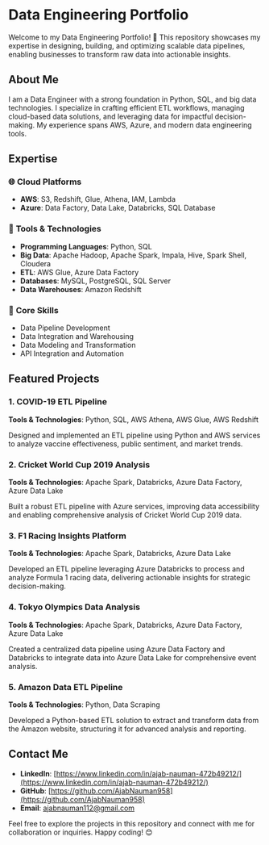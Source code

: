 # Data Engineering Portfolio

Welcome to my Data Engineering Portfolio! 🚀
This repository showcases my expertise in designing, building, and optimizing scalable data pipelines, enabling businesses to transform raw data into actionable insights.

## About Me

I am a Data Engineer with a strong foundation in Python, SQL, and big data technologies. I specialize in crafting efficient ETL workflows, managing cloud-based data solutions, and leveraging data for impactful decision-making. My experience spans AWS, Azure, and modern data engineering tools.

## Expertise

### 🌐 **Cloud Platforms**

- **AWS**: S3, Redshift, Glue, Athena, IAM, Lambda
- **Azure**: Data Factory, Data Lake, Databricks, SQL Database

### 🔧 **Tools & Technologies**

- **Programming Languages**: Python, SQL
- **Big Data**: Apache Hadoop, Apache Spark, Impala, Hive, Spark Shell, Cloudera
- **ETL**: AWS Glue, Azure Data Factory
- **Databases**: MySQL, PostgreSQL, SQL Server
- **Data Warehouses**: Amazon Redshift

### 📂 **Core Skills**

- Data Pipeline Development
- Data Integration and Warehousing
- Data Modeling and Transformation
- API Integration and Automation

## Featured Projects

### 1. **COVID-19 ETL Pipeline**

**Tools & Technologies**: Python, SQL, AWS Athena, AWS Glue, AWS Redshift

Designed and implemented an ETL pipeline using Python and AWS services to analyze vaccine effectiveness, public sentiment, and market trends.

### 2. **Cricket World Cup 2019 Analysis**

**Tools & Technologies**: Apache Spark, Databricks, Azure Data Factory, Azure Data Lake

Built a robust ETL pipeline with Azure services, improving data accessibility and enabling comprehensive analysis of Cricket World Cup 2019 data.

### 3. **F1 Racing Insights Platform**

**Tools & Technologies**: Apache Spark, Databricks, Azure Data Lake

Developed an ETL pipeline leveraging Azure Databricks to process and analyze Formula 1 racing data, delivering actionable insights for strategic decision-making.

### 4. **Tokyo Olympics Data Analysis**

**Tools & Technologies**: Apache Spark, Databricks, Azure Data Factory, Azure Data Lake

Created a centralized data pipeline using Azure Data Factory and Databricks to integrate data into Azure Data Lake for comprehensive event analysis.

### 5. **Amazon Data ETL Pipeline**

**Tools & Technologies**: Python, Data Scraping

Developed a Python-based ETL solution to extract and transform data from the Amazon website, structuring it for advanced analysis and reporting.

## Contact Me

- **LinkedIn**: [https://www.linkedin.com/in/ajab-nauman-472b49212/](https://www.linkedin.com/in/ajab-nauman-472b49212/)
- **GitHub**: [https://github.com/AjabNauman958](https://github.com/AjabNauman958)
- **Email**: [ajabnauman112@gmail.com](mailto:ajabnauman112@gmail.com)

Feel free to explore the projects in this repository and connect with me for collaboration or inquiries. Happy coding! 😊
